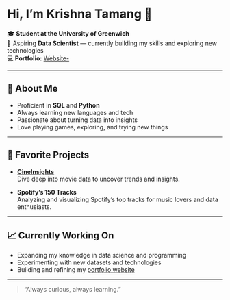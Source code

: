 # Hi, I’m Krishna Tamang 👋

🎓 **Student at the University of Greenwich**  
🔬 Aspiring **Data Scientist** — currently building my skills and exploring new technologies  
💻 **Portfolio:** [Website-](https://github.com/krishna22-ops/Website-)  

---

## 🚀 About Me

- Proficient in **SQL** and **Python**  
- Always learning new languages and tech  
- Passionate about turning data into insights  
- Love playing games, exploring, and trying new things

---

## 🌟 Favorite Projects

- **[CineInsights](#)**  
  Dive deep into movie data to uncover trends and insights.

- **Spotify’s 150 Tracks**  
  Analyzing and visualizing Spotify’s top tracks for music lovers and data enthusiasts.

---

## 📈 Currently Working On

- Expanding my knowledge in data science and programming  
- Experimenting with new datasets and technologies  
- Building and refining my [portfolio website](https://github.com/krishna22-ops/Website-)

---

<!--
You can add social links below, e.g.:
[![LinkedIn](https://img.shields.io/badge/LinkedIn-blue?logo=linkedin&style=flat-square)](YOUR-LINKEDIN-URL)
-->

> “Always curious, always learning.”
